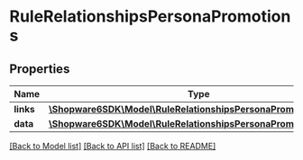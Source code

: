 # RuleRelationshipsPersonaPromotions

## Properties
Name | Type | Description | Notes
------------ | ------------- | ------------- | -------------
**links** | [**\Shopware6SDK\Model\RuleRelationshipsPersonaPromotionsLinks**](RuleRelationshipsPersonaPromotionsLinks.md) |  | [optional] 
**data** | [**\Shopware6SDK\Model\RuleRelationshipsPersonaPromotionsData[]**](RuleRelationshipsPersonaPromotionsData.md) |  | [optional] 

[[Back to Model list]](../../README.md#documentation-for-models) [[Back to API list]](../../README.md#documentation-for-api-endpoints) [[Back to README]](../../README.md)

